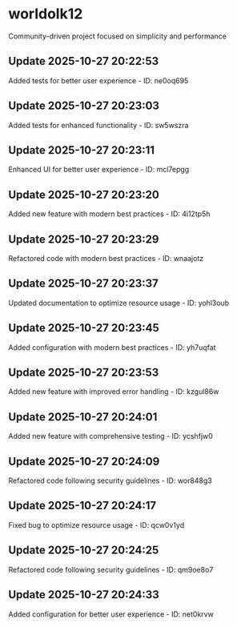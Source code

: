 # worldolk12
Community-driven project focused on simplicity and performance

## Update 2025-10-27 20:22:53
Added tests for better user experience - ID: ne0oq695


## Update 2025-10-27 20:23:03
Added tests for enhanced functionality - ID: sw5wszra


## Update 2025-10-27 20:23:11
Enhanced UI for better user experience - ID: mcl7epgg


## Update 2025-10-27 20:23:20
Added new feature with modern best practices - ID: 4i12tp5h


## Update 2025-10-27 20:23:29
Refactored code with modern best practices - ID: wnaajotz


## Update 2025-10-27 20:23:37
Updated documentation to optimize resource usage - ID: yohl3oub


## Update 2025-10-27 20:23:45
Added configuration with modern best practices - ID: yh7uqfat


## Update 2025-10-27 20:23:53
Added new feature with improved error handling - ID: kzgul86w


## Update 2025-10-27 20:24:01
Added new feature with comprehensive testing - ID: ycshfjw0


## Update 2025-10-27 20:24:09
Refactored code following security guidelines - ID: wor848g3


## Update 2025-10-27 20:24:17
Fixed bug to optimize resource usage - ID: qcw0v1yd


## Update 2025-10-27 20:24:25
Refactored code following security guidelines - ID: qm9oe8o7


## Update 2025-10-27 20:24:33
Added configuration for better user experience - ID: net0krvw

